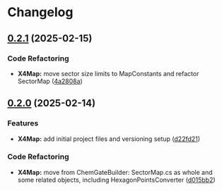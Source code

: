 # Changelog

## [0.2.1](https://github.com/chemodun/X4-UniverseEditor/compare/X4Map@v0.2.0...X4Map@v0.2.1) (2025-02-15)


### Code Refactoring

* **X4Map:** move sector size limits to MapConstants and refactor SectorMap ([4a2808a](https://github.com/chemodun/X4-UniverseEditor/commit/4a2808a5baf43bff3452e27fe0843a84282334e6))

## [0.2.0](https://github.com/chemodun/X4-UniverseEditor/compare/X4Map-v0.1.0...X4Map@v0.2.0) (2025-02-14)


### Features

* **X4Map:** add initial project files and versioning setup ([d22fd21](https://github.com/chemodun/X4-UniverseEditor/commit/d22fd21aee7475b2ff294c9a41b45951562f3142))


### Code Refactoring

* **X4Map:** move from ChemGateBuilder: SectorMap.cs as whole and some related objects, including HexagonPointsConverter ([d015bb2](https://github.com/chemodun/X4-UniverseEditor/commit/d015bb21b037cdc009f25b7c48a84a8c5cf44412))
